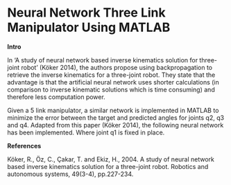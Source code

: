 # Neural Network Three Link Manipulator Using MATLAB
<strong>Intro</strong>

In ‘A study of neural network based inverse kinematics solution for three-joint robot’ (Köker 2014), the authors propose using backpropagation to retrieve the inverse kinematics for a three-joint robot. They state that the advantage is that the artificial neural network uses shorter calculations (in comparison to inverse kinematic solutions which is time consuming) and therefore less computation power.

Given a 5 link manipulator, a similar network is implemented in MATLAB to minimize the error between the target and predicted angles for joints q2, q3 and q4. Adapted from this paper (Köker 2014), the following neural network has been implemented. Where joint q1 is fixed in place.

<strong>References</strong>

Köker, R., Öz, C., Çakar, T. and Ekiz, H., 2004. A study of neural network based inverse kinematics
solution for a three-joint robot. Robotics and autonomous systems, 49(3-4), pp.227-234.
